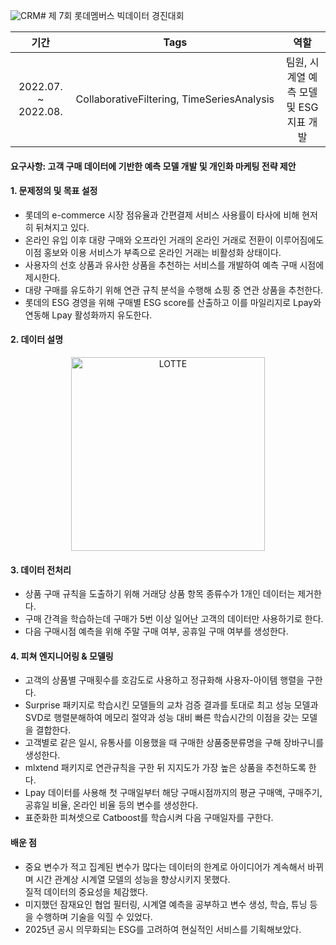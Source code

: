 ![CRM](https://github.com/HASEOKYUNG/7th-LOTTEMembers-BigDataCompetition/assets/104245855/b4bdd534-710d-45b8-9994-93c870f46f51)# 제 7회 롯데멤버스 빅데이터 경진대회

|기간|Tags|역할|
|:---:|:---:|:---:|
|2022.07. ~ 2022.08.| CollaborativeFiltering, TimeSeriesAnalysis |팀원, 시계열 예측 모델 및 ESG 지표 개발|

#### 요구사항: 고객 구매 데이터에 기반한 예측 모델 개발 및 개인화 마케팅 전략 제안
#### 1. 문제정의 및 목표 설정
- 롯데의 e-commerce 시장 점유율과 간편결제 서비스 사용률이 타사에 비해 현저히 뒤쳐지고 있다.
- 온라인 유입 이후 대량 구매와 오프라인 거래의 온라인 거래로 전환이 이루어짐에도 <br>
  이점 홍보와 이용 서비스가 부족으로 온라인 거래는 비활성화 상태이다.
- 사용자의 선호 상품과 유사한 상품을 추천하는 서비스를 개발하여 예측 구매 시점에 제시한다.
- 대량 구매를 유도하기 위해 연관 규칙 분석을 수행해 쇼핑 중 연관 상품을 추천한다.
- 롯데의 ESG 경영을 위해 구매별 ESG score를 산출하고 이를 마일리지로 Lpay와 연동해 Lpay 활성화까지 유도한다.

#### 2. 데이터 설명
<p align="center">
<img width="310" alt="LOTTE" src="https://github.com/HASEOKYUNG/7th-LOTTEMembers-BigDataCompetition/assets/104245855/1d08ae6a-b332-45a9-b364-2c22a75f543c">
</p>

#### 3. 데이터 전처리
- 상품 구매 규칙을 도출하기 위해 거래당 상품 항목 종류수가 1개인 데이터는 제거한다.
- 구매 간격을 학습하는데 구매가 5번 이상 일어난 고객의 데이터만 사용하기로 한다.
- 다음 구매시점 예측을 위해 주말 구매 여부, 공휴일 구매 여부를 생성한다.

#### 4. 피쳐 엔지니어링 & 모델링
- 고객의 상품별 구매횟수를 호감도로 사용하고 정규화해 사용자-아이템 행렬을 구한다.
- Surprise 패키지로 학습시킨 모델들의 교차 검증 결과를 토대로 최고 성능 모델과 SVD로 행렬분해하여 메모리 절약과 성능 대비 빠른 학습시간의 이점을 갖는 모델을 결합한다.
- 고객별로 같은 일시, 유통사를 이용했을 때 구매한 상품중분류명을 구해 장바구니를 생성한다.
- mlxtend 패키지로 연관규칙을 구한 뒤 지지도가 가장 높은 상품을 추천하도록 한다.
- Lpay 데이터를 사용해 첫 구매일부터 해당 구매시점까지의 평균 구매액, 구매주기, 공휴일 비율, 온라인 비율 등의 변수를 생성한다.
- 표준화한 피쳐셋으로 Catboost를 학습시켜 다음 구매일자를 구한다.

#### 배운 점
- 중요 변수가 적고 집계된 변수가 많다는 데이터의 한계로 아이디어가 계속해서 바뀌며 시간 관계상 시계열 모델의 성능을 향상시키지 못했다.<br> 질적 데이터의 중요성을 체감했다.
- 미지했던 잠재요인 협업 필터링, 시계열 예측을 공부하고 변수 생성, 학습, 튜닝 등을 수행하며 기술을 익힐 수 있었다. 
- 2025년 공시 의무화되는 ESG를 고려하여 현실적인 서비스를 기획해보았다.
